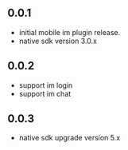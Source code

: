 ## 0.0.1

* initial mobile im plugin release.
* native sdk version 3.0.x

## 0.0.2

* support im login
* support im chat

## 0.0.3

* native sdk upgrade version 5.x
